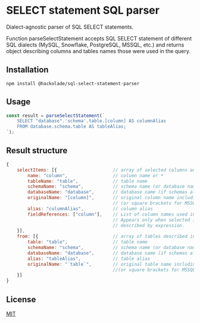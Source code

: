 # SELECT statement SQL parser

Dialect-agnostic parser of SQL SELECT statements.

Function parseSelectStatement accepts SQL SELECT statement of different SQL dialects (MySQL, Snowflake, PostgreSQL, MSSQL, etc.) and returns object describing columns and tables names those were used in the query.

## Installation
```
npm install @hackolade/sql-select-statement-parser
```

## Usage
```javascript
const result = parseSelectStatement(`
    SELECT "database".'schema'.table.[column] AS columnAlias
    FROM database.schema.table AS tableAlias;
`);
```

## Result structure
```javascript
{
    selectItems: [{                     // array of selected columns and expressions
        name: "column",                 // column name or *
        tableName: "table",             // table name
        schemaName: "schema",           // schema name (or database name for some dialects)
        databaseName: "database",       // database name (if schemas also exists in the dialect)
        originalName: "[column]",       // original column name including quotes
                                        // (or square brackets for MSSQL)
        alias: "columnAlias",           // column alias
        fieldReferences: ["column"],    // List of column names used in expression.
                                        // Appears only when selected item is
                                        // described by expression. 
    }],
    from: [{                            // array of tables described in a FROM clause
        table: "table",                 // table name
        schemaName: "schema",           // schema name (or database name for some dialects)
        databaseName: "database",       // database name (if schemas also exists in the dialect)
        alias: "tableAlias",            // table alias
        originalName: "`table`",        // original table name including quotes
                                        //(or square brackets for MSSQL)
    }]
}
```

## License
[MIT](LICENSE)